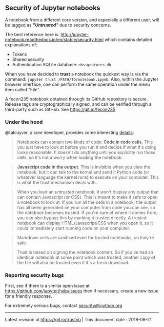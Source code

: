 ## Security of Jupyter notebooks

A notebook from a different core version, and especially a different user,
will be tagged as ***"Untrusted"*** due to security concerns.

The best reference here is:
http://jupyter-notebook.readthedocs.io/en/stable/security.html
which contains detailed explanations of:

- Tokens
- Shared security
- Authentication SQLite database: `nbsignatures.db`

When you have decided to **trust** a notebook the quickest way is via
the command: `jupyter trust /PATH/TO/notebook.ipynb`.
Also, within the Jupyter browser interface, one can perform
the same operation under the menu item called "File".

A fecon235 notebook obtained through its GitHub repository is secure.
Release tags are cryptographically signed, and can be verified
through a third-party such as GitHub. See https://git.io/fecon235


### Under the hood

@takluyver, a core developer, provides some interesting
[details](https://github.com/jupyter/help/issues/330#issuecomment-376835261):

> Notebooks can contain two kinds of code: **Code in code cells.** This you just
have to look at before you run it and decide if what it's doing looks
reasonable. It doesn't do anything until you explicitly run those cells, so
it's not a worry when loading the notebook.

> **Javascript code in the output.** This is invisible when you view the
notebook, but it can talk to the kernel and send it Python code (or whatever
language the kernel runs) to execute on your computer. This is what the trust
mechanism deals with.

> When you load an *untrusted* notebook, it won't display any output that can
contain Javascript (or CSS). This is meant to make it safe to open a notebook
to look at. If you run all the cells in a notebook, the output has all been
generated on your computer from code you can see, so the notebook becomes
trusted. If you're sure of where it comes from, you can also bypass this by
marking it trusted directly. A trusted notebook can display
HTML/Javascript/CSS when you open it, so it could immediately start running
code on your computer.

> Markdown cells are sanitised even for trusted notebooks, so they're safe.

> Trust is based on signing the notebook content. So if you've had an identical
notebook at some point which was trusted, another copy of the file will also
be trusted even if it's a fresh download.


### Reporting security bugs

First, see if there is a similar open issue at
https://github.com/jupyter/help/issues
then if necessary, create a new issue for a friendly response.

For extremely serious bugs, contact security@ipython.org

---

Latest revision at https://git.io/trustnb | This document date : 2018-06-21
